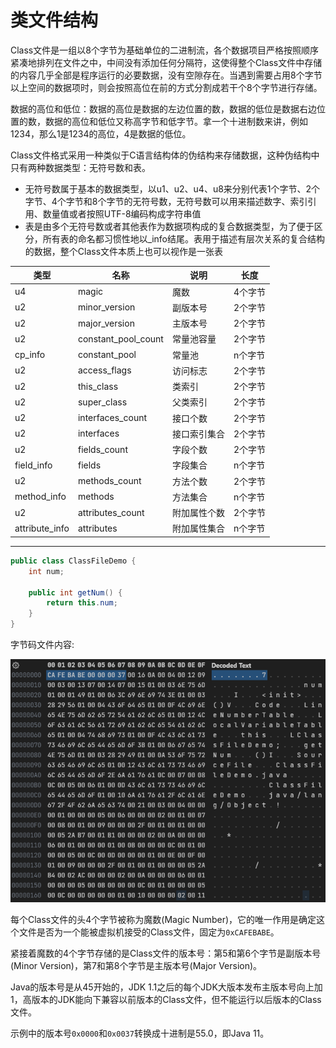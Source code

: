 # 类文件结构

Class文件是一组以8个字节为基础单位的二进制流，各个数据项目严格按照顺序紧凑地排列在文件之中，中间没有添加任何分隔符，这使得整个Class文件中存储的内容几乎全部是程序运行的必要数据，没有空隙存在。当遇到需要占用8个字节以上空间的数据项时，则会按照高位在前的方式分割成若干个8个字节进行存储。

数据的高位和低位：数据的高位是数据的左边位置的数，数据的低位是数据右边位置的数，数据的高位和低位又称高字节和低字节。拿一个十进制数来讲，例如1234，那么1是1234的高位，4是数据的低位。

Class文件格式采用一种类似于C语言结构体的伪结构来存储数据，这种伪结构中只有两种数据类型：无符号数和表。

- 无符号数属于基本的数据类型，以u1、u2、u4、u8来分别代表1个字节、2个字节、4个字节和8个字节的无符号数，无符号数可以用来描述数字、索引引用、数量值或者按照UTF-8编码构成字符串值
- 表是由多个无符号数或者其他表作为数据项构成的复合数据类型，为了便于区分，所有表的命名都习惯性地以_info结尾。表用于描述有层次关系的复合结构的数据，整个Class文件本质上也可以视作是一张表

| 类型         | 名称              | 说明       | 长度  |
| -------------- | ------------------- | ------------ | ------- |
| u4             | magic               | 魔数       | 4个字节 |
| u2             | minor_version       | 副版本号 | 2个字节 |
| u2             | major_version       | 主版本号 | 2个字节 |
| u2             | constant_pool_count | 常量池容量 | 2个字节 |
| cp_info        | constant_pool       | 常量池    | n个字节 |
| u2             | access_flags        | 访问标志 | 2个字节 |
| u2             | this_class          | 类索引    | 2个字节 |
| u2             | super_class         | 父类索引 | 2个字节 |
| u2             | interfaces_count    | 接口个数 | 2个字节 |
| u2             | interfaces          | 接口索引集合 | 2个字节 |
| u2             | fields_count        | 字段个数 | 2个字节 |
| field_info     | fields              | 字段集合 | n个字节 |
| u2             | methods_count       | 方法个数 | 2个字节 |
| method_info    | methods             | 方法集合 | n个字节 |
| u2             | attributes_count    | 附加属性个数 | 2个字节 |
| attribute_info | attributes          | 附加属性集合 | n个字节 |

---

```java
public class ClassFileDemo {
    int num;

    public int getNum() {
        return this.num;
    }
}
```

字节码文件内容:

![](./img/class_file1.png)

每个Class文件的头4个字节被称为魔数(Magic Number)，它的唯一作用是确定这个文件是否为一个能被虚拟机接受的Class文件，固定为`0xCAFEBABE`。

紧接着魔数的4个字节存储的是Class文件的版本号：第5和第6个字节是副版本号(Minor
Version)，第7和第8个字节是主版本号(Major Version)。

Java的版本号是从45开始的，JDK 1.1之后的每个JDK大版本发布主版本号向上加1，高版本的JDK能向下兼容以前版本的Class文件，但不能运行以后版本的Class文件。

示例中的版本号`0x0000`和`0x0037`转换成十进制是55.0，即Java 11。
